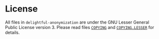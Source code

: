 # License

All files in `delightful-anonymization` are under the GNU Lesser General Public License version 3.
Please read files [`COPYING`]("COPYING") and [`COPYING.LESSER`]("COPYING.LESSER") for details.
